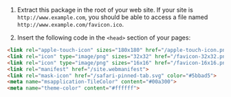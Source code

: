 1. Extract this package in the root of your web site. If your site is `http://www.example.com`, you should be able to access a file named `http://www.example.com/favicon.ico`.

2. Insert the following code in the `<head>` section of your pages:

```html
<link rel="apple-touch-icon" sizes="180x180" href="/apple-touch-icon.png">
<link rel="icon" type="image/png" sizes="32x32" href="/favicon-32x32.png">
<link rel="icon" type="image/png" sizes="16x16" href="/favicon-16x16.png">
<link rel="manifest" href="/site.webmanifest">
<link rel="mask-icon" href="/safari-pinned-tab.svg" color="#5bbad5">
<meta name="msapplication-TileColor" content="#00a300">
<meta name="theme-color" content="#ffffff">
```